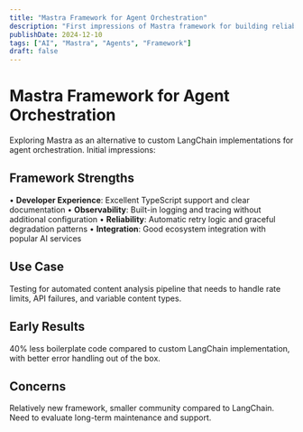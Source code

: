 ```yaml
---
title: "Mastra Framework for Agent Orchestration"
description: "First impressions of Mastra framework for building reliable AI agent systems with built-in observability and error handling."
publishDate: 2024-12-10
tags: ["AI", "Mastra", "Agents", "Framework"]
draft: false
---
```


# Mastra Framework for Agent Orchestration

Exploring Mastra as an alternative to custom LangChain implementations for agent orchestration. Initial impressions:

## Framework Strengths

• **Developer Experience**: Excellent TypeScript support and clear documentation
• **Observability**: Built-in logging and tracing without additional configuration
• **Reliability**: Automatic retry logic and graceful degradation patterns
• **Integration**: Good ecosystem integration with popular AI services

## Use Case
Testing for automated content analysis pipeline that needs to handle rate limits, API failures, and variable content types.

## Early Results
40% less boilerplate code compared to custom LangChain implementation, with better error handling out of the box.

## Concerns
Relatively new framework, smaller community compared to LangChain. Need to evaluate long-term maintenance and support.